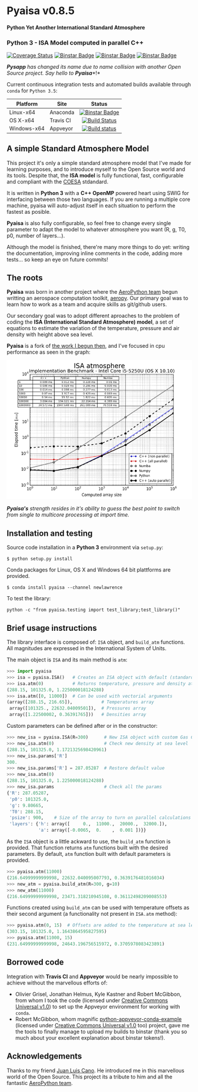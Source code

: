 # Pyaisa v0.8.5

#### Python Yet Another International Standard Atmosphere

### Python 3 - ISA Model computed in parallel C++

[![Coverage Status](https://coveralls.io/repos/newlawrence/Pyaisa/badge.svg?branch=master&service=github)](https://coveralls.io/github/newlawrence/Pyaisa?branch=master)
[![Binstar Badge](https://anaconda.org/newlawrence/pyaisa/badges/license.svg)](https://anaconda.org/newlawrence/pyaisa)
[![Binstar Badge](https://anaconda.org/newlawrence/pyaisa/badges/version.svg)](https://anaconda.org/newlawrence/pyaisa)
[![Binstar Badge](https://anaconda.org/newlawrence/pyaisa/badges/installer/conda.svg)](https://conda.anaconda.org/newlawrence)

***Pysapp*** *has changed its name due to name collision with another Open Source project. Say hello to* ***Pyaisa****!*

Current continuous integration tests and automated builds available through `conda` for `Python 3.5`:

| Platform    | Site       | Status            |
|-------------|------------|:-----------------:|
| Linux-x64   | Anaconda   | [![Binstar Badge](https://anaconda.org/newlawrence/pyaisa/badges/build.svg)](https://anaconda.org/newlawrence/pyaisa/builds) |
| OS X-x64    | Travis CI  | [![Build Status](https://travis-ci.org/newlawrence/Pyaisa.svg?branch=master)](https://travis-ci.org/newlawrence/Pyaisa) |
| Windows-x64 | Appveyor   | [![Build status](https://ci.appveyor.com/api/projects/status/kl1vji0sv1ywq7e7/branch/master?svg=true)](https://ci.appveyor.com/project/newlawrence/pyaisa/branch/master) |


## A simple Standard Atmosphere Model

This project it's only a simple standard atmosphere model that I've made for learning purposes, and to introduce myself to the Open Source world and its tools. Despite that, the **ISA model** is fully functional, fast, configurable and compliant with the [COESA](http://hdl.handle.net/2060/19770009539) stdandard.

It is written in **Python 3** with a **C++ OpenMP** powered heart using SWIG for interfacing between those two languages. If you are running a multiple core machine, pyaisa will auto-adjust itself in each situation to perform the fastest as posible.

**Pyaisa** is also fully configurable, so feel free to change every single parameter to adapt the model to whatever atmosphere you want (R, g, T0, p0, number of layers...).

Although the model is finished, there're many more things to do yet: writing the documentation, improving inline comments in the code, adding more tests... so keep an eye on future commits!

## The roots

**Pyaisa** was born in another project where the [AeroPython team](https://github.com/AeroPython) begun writting an aerospace computation toolkit, [aeropy](https://github.com/AeroPython/aeropy). Our primary goal was to learn how to work as a team and acquire skills as git/github users.

Our secondary goal was to adopt different aproaches to the problem of coding the **ISA (International Standard Atmosphere) model**, a set of equations to estimate the variation of the temperature, pressure and air density with height above sea level.

**Pyaisa** is a fork of [the work I begun then](https://github.com/AeroPython/aeropy/tree/alberto-cpp), and I've focused in cpu performance as seen in the graph:

![benchmark](./static/i5-5250U.png)

***Pyaisa's*** *strength resides in it's ability to guess the best point to switch from single to multicore processing at import time.*

## Installation and testing

Source code installation in a **Python 3** environment via `setup.py`:

```
$ python setup.py install
```

Conda packages for Linux, OS X and Windows 64 bit plattforms are provided.

```
$ conda install pyaisa --channel newlawrence
```

To test the library:

```
python -c "from pyaisa.testing import test_library;test_library()"
```

## Brief usage instructions

The library interface is composed of: `ISA` object, and `build_atm` functions. All magnitudes are expressed in the International System of Units.

The main object is `ISA` and its main method is `atm`:

```python
>>> import pyaisa
>>> isa = pyaisa.ISA()   # Creates an ISA object with default (standard) params
>>> isa.atm(0)           # Returns temperature, pressure and density at sea level
(288.15, 101325.0, 1.225000018124288)
>>> isa.atm([0, 11000])  # Can be used with vectorial arguments
(array([288.15, 216.65]),           # Temperatures array
 array([101325., 22632.04009501]),  # Pressures array
 array([1.22500002, 0.36391765]))   # Densities array
```

Custom parameters can be defined after or in the constructor:

```python
>>> new_isa = pyaisa.ISA(R=300)      # New ISA object with custom Gas Constant
>>> new_isa.atm(0)                   # Check new density at sea level
(288.15, 101325.0, 1.1721325698420961)
>>> new_isa.params['R']
300.
>>> new_isa.params['R'] = 287.05287  # Restore default value
>>> new_isa.atm(0)
(288.15, 101325.0, 1.225000018124288)
>>> new_isa.params                   # Check all the params
{'R': 287.05287,
 'p0': 101325.0,
 'g': 9.80665,
 'T0': 288.15,
 'psize': 900,    # Size of the array to turn on parallel calculations
 'layers': {'h': array([     0.,  11000.,  20000.,  32000.]),
            'a': array([-0.0065,  0.    ,  0.001 ])}}
```

As the `ISA` object is a little ackward to use, the `build_atm` function is provided. That function returns `atm` functions built with the desired parameters. By default, `atm` function built with default parameters is provided.

```python
>>> pyaisa.atm(11000)
(216.64999999999998, 22632.040095007793, 0.3639176481016034)
>>> new_atm = pyaisa.build_atm(R=300, g=10)
>>> new_atm(11000)
(216.64999999999998, 23471.318210945108, 0.36112498209008553)
```

Functions created using `build_atm` can be used with temperature offsets as their second argument (a functionality not present in `ISA.atm` method):

```python
>>> pyaisa.atm(0, 15)  # Offsets are added to the temperature at sea level
(303.15, 101325.0, 1.1643864595827595)
>>> pyaisa.atm(11000, 15)
(231.64999999999998, 24643.196756515972, 0.3705978083423891)
```

## Borrowed code

Integration with **Travis CI** and **Appveyor** would be nearly impossible to achieve without the marvellous efforts of:

* Olivier Grisel, Jonathan Helmus, Kyle Kastner and Robert McGibbon, from whom I took the code (licensed under [Creative Commons Universal v1.0](https://creativecommons.org/licenses/by/1.0/)) to set up the Appveyor environment for working with `conda`.
* Robert McGibbon, whom magnific [python-appveyor-conda-example](https://github.com/rmcgibbo/python-appveyor-conda-example) (licensed under [Creative Commons Universal v1.0](https://creativecommons.org/licenses/by/1.0/) too) project, gave me the tools to finally manage to upload my builds to binstar (thank you so much about your excellent explanation about binstar tokens!).

## Acknowledgements

Thanks to my friend [Juan Luis Cano](https://github.com/Juanlu001). He introduced me in this marvellous world of the Open Source. This project its a tribute to him and all the fantastic [AeroPython team](https://github.com/AeroPython).